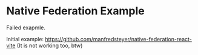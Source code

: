 # Native Federation Example

Failed exapmle.

Initial example: https://github.com/manfredsteyer/native-federation-react-vite
(It is not working too, btw)
